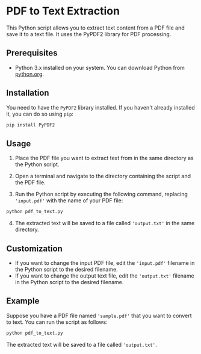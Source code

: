 
# PDF to Text Extraction

This Python script allows you to extract text content from a PDF file and save it to a text file. It uses the PyPDF2 library for PDF processing.

## Prerequisites

- Python 3.x installed on your system. You can download Python from [python.org](https://www.python.org/downloads/).

## Installation

You need to have the `PyPDF2` library installed. If you haven't already installed it, you can do so using `pip`:

```bash
pip install PyPDF2
```

## Usage

1. Place the PDF file you want to extract text from in the same directory as the Python script.

2. Open a terminal and navigate to the directory containing the script and the PDF file.

3. Run the Python script by executing the following command, replacing `'input.pdf'` with the name of your PDF file:

```bash
python pdf_to_text.py
```

4. The extracted text will be saved to a file called `'output.txt'` in the same directory.

## Customization

- If you want to change the input PDF file, edit the `'input.pdf'` filename in the Python script to the desired filename.
- If you want to change the output text file, edit the `'output.txt'` filename in the Python script to the desired filename.

## Example

Suppose you have a PDF file named `'sample.pdf'` that you want to convert to text. You can run the script as follows:

```bash
python pdf_to_text.py
```

The extracted text will be saved to a file called `'output.txt'`.

